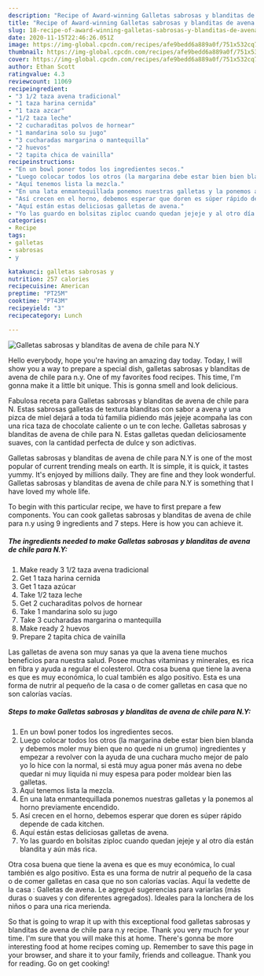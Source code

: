 ```yaml
---
description: "Recipe of Award-winning Galletas sabrosas y blanditas de avena de chile para N.Y"
title: "Recipe of Award-winning Galletas sabrosas y blanditas de avena de chile para N.Y"
slug: 18-recipe-of-award-winning-galletas-sabrosas-y-blanditas-de-avena-de-chile-para-ny
date: 2020-11-15T22:46:26.051Z
image: https://img-global.cpcdn.com/recipes/afe9bedd6a889a0f/751x532cq70/galletas-sabrosas-y-blanditas-de-avena-de-chile-para-ny-foto-principal.jpg
thumbnail: https://img-global.cpcdn.com/recipes/afe9bedd6a889a0f/751x532cq70/galletas-sabrosas-y-blanditas-de-avena-de-chile-para-ny-foto-principal.jpg
cover: https://img-global.cpcdn.com/recipes/afe9bedd6a889a0f/751x532cq70/galletas-sabrosas-y-blanditas-de-avena-de-chile-para-ny-foto-principal.jpg
author: Ethan Scott
ratingvalue: 4.3
reviewcount: 11069
recipeingredient:
- "3 1/2 taza avena tradicional"
- "1 taza harina cernida"
- "1 taza azcar"
- "1/2 taza leche"
- "2 cucharaditas polvos de hornear"
- "1 mandarina solo su jugo"
- "3 cucharadas margarina o mantequilla"
- "2 huevos"
- "2 tapita chica de vainilla"
recipeinstructions:
- "En un bowl poner todos los ingredientes secos."
- "Luego colocar todos los otros (la margarina debe estar bien bien blanda y debemos moler muy bien que no quede ni un grumo) ingredientes y empezar a revolver con la ayuda de una cuchara mucho mejor de palo yo lo hice con la normal, si está muy agua poner más avena no debe quedar ni muy liquida ni muy espesa para poder moldear bien las galletas."
- "Aquí tenemos lista la mezcla."
- "En una lata enmantequillada ponemos nuestras galletas y la ponemos al horno previamente encendido."
- "Así crecen en el horno, debemos esperar que doren es súper rápido depende de cada kitchen."
- "Aquí están estas deliciosas galletas de avena."
- "Yo las guardo en bolsitas ziploc cuando quedan jejeje y al otro día están blandita y aún más rica."
categories:
- Recipe
tags:
- galletas
- sabrosas
- y

katakunci: galletas sabrosas y 
nutrition: 257 calories
recipecuisine: American
preptime: "PT25M"
cooktime: "PT43M"
recipeyield: "3"
recipecategory: Lunch

---
```



![Galletas sabrosas y blanditas de avena de chile para N.Y](https://img-global.cpcdn.com/recipes/afe9bedd6a889a0f/751x532cq70/galletas-sabrosas-y-blanditas-de-avena-de-chile-para-ny-foto-principal.jpg)

Hello everybody, hope you're having an amazing day today. Today, I will show you a way to prepare a special dish, galletas sabrosas y blanditas de avena de chile para n.y. One of my favorites food recipes. This time, I'm gonna make it a little bit unique. This is gonna smell and look delicious.

Fabulosa receta para Galletas sabrosas y blanditas de avena de chile para N. Estas sabrosas galletas de textura blanditas con sabor a avena y una pizca de miel dejará a toda tú familia pidiendo más jejeje acompaña las con una rica taza de chocolate caliente o un te con leche. Galletas sabrosas y blanditas de avena de chile para N. Estas galletas quedan deliciosamente suaves, con la cantidad perfecta de dulce y son adictivas.

Galletas sabrosas y blanditas de avena de chile para N.Y is one of the most popular of current trending meals on earth. It is simple, it is quick, it tastes yummy. It's enjoyed by millions daily. They are fine and they look wonderful. Galletas sabrosas y blanditas de avena de chile para N.Y is something that I have loved my whole life.


To begin with this particular recipe, we have to first prepare a few components. You can cook galletas sabrosas y blanditas de avena de chile para n.y using 9 ingredients and 7 steps. Here is how you can achieve it.

<!--inarticleads1-->

##### The ingredients needed to make Galletas sabrosas y blanditas de avena de chile para N.Y:

1. Make ready 3 1/2 taza avena tradicional
1. Get 1 taza harina cernida
1. Get 1 taza azúcar
1. Take 1/2 taza leche
1. Get 2 cucharaditas polvos de hornear
1. Take 1 mandarina solo su jugo
1. Take 3 cucharadas margarina o mantequilla
1. Make ready 2 huevos
1. Prepare 2 tapita chica de vainilla


Las galletas de avena son muy sanas ya que la avena tiene muchos beneficios para nuestra salud. Posee muchas vitaminas y minerales, es rica en fibra y ayuda a regular el colesterol. Otra cosa buena que tiene la avena es que es muy económica, lo cual también es algo positivo. Esta es una forma de nutrir al pequeño de la casa o de comer galletas en casa que no son calorías vacías. 

<!--inarticleads2-->

##### Steps to make Galletas sabrosas y blanditas de avena de chile para N.Y:

1. En un bowl poner todos los ingredientes secos.
1. Luego colocar todos los otros (la margarina debe estar bien bien blanda y debemos moler muy bien que no quede ni un grumo) ingredientes y empezar a revolver con la ayuda de una cuchara mucho mejor de palo yo lo hice con la normal, si está muy agua poner más avena no debe quedar ni muy liquida ni muy espesa para poder moldear bien las galletas.
1. Aquí tenemos lista la mezcla.
1. En una lata enmantequillada ponemos nuestras galletas y la ponemos al horno previamente encendido.
1. Así crecen en el horno, debemos esperar que doren es súper rápido depende de cada kitchen.
1. Aquí están estas deliciosas galletas de avena.
1. Yo las guardo en bolsitas ziploc cuando quedan jejeje y al otro día están blandita y aún más rica.


Otra cosa buena que tiene la avena es que es muy económica, lo cual también es algo positivo. Esta es una forma de nutrir al pequeño de la casa o de comer galletas en casa que no son calorías vacías. Aquí la vedette de la casa : Galletas de avena. Le agregué sugerencias para variarlas (más duras o suaves y con diferentes agregados). Ideales para la lonchera de los niños o para una rica merienda. 

So that is going to wrap it up with this exceptional food galletas sabrosas y blanditas de avena de chile para n.y recipe. Thank you very much for your time. I'm sure that you will make this at home. There's gonna be more interesting food at home recipes coming up. Remember to save this page in your browser, and share it to your family, friends and colleague. Thank you for reading. Go on get cooking!
